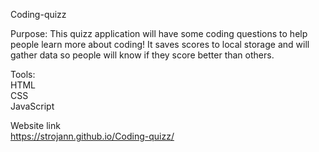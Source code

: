 Coding-quizz


Purpose:
This quizz application will have some coding questions to help people learn more about coding!
It saves scores to local storage and will gather data so people will know if they score better than others.


Tools:
<br>
HTML
<br>
CSS
<br>
JavaScript

Website link
<br>
https://strojann.github.io/Coding-quizz/

<br>
